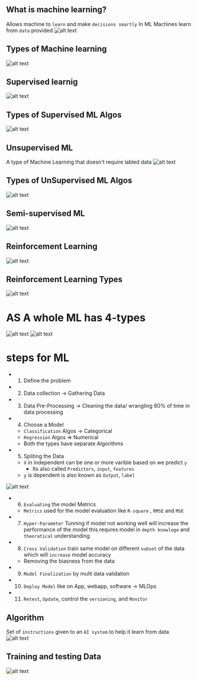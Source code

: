 ## What is machine learning?
Allows machine to `learn` and make `decisions smartly`
In ML Machines learn from `data` provided
![alt text](image-2.png)
## Types of Machine learning
![alt text](image.png)
## Supervised learnig
![alt text](image-1.png)
## Types of Supervised ML Algos
![alt text](image-3.png)
## Unsupervised ML
A type of Machine Learning that doesn't require labled data
![alt text](image-4.png)
## Types of UnSupervised ML Algos
![alt text](image-5.png)
## Semi-supervised ML 
![alt text](image-6.png)
## Reinforcement Learning
![alt text](image-7.png)
## Reinforcement Learning Types
![alt text](image-8.png)
# AS A whole ML has 4-types
![alt text](image-9.png)
![alt text](image-10.png)
# steps for ML
- 1. Define the problem
- 2. Data collection -> Gathering Data 
- 3. Data Pre-Processing -> Cleaning the data/ wrangling 80% of time in data processing
- 4. Choose a Model
  - `Classification` Algos -> Categorical
  - `Regression` Algos => Numerical
  - Both the types have separate Algorithms
- 5. Spliting the Data
  - `X` in independent can be one or more varible based on we predict `y`
    - Its also called `Predictors`, `input`, `features`
  - `y` is dependent is also known as `Output`, `label`

![alt text](image-11.png)
- 6. `Evaluating` the model Metrics
   - `Metrics` used for the model evaluation like `R-square` , `RMSE` and `MSE`
- 7. `Hyper-Parameter` Tunning if model not working well will increase the performance of the model this requres model in `depth knowlege` and `theoratical` understanding
- 8. `Cross Validation` train same model on different `subset` of the data which will `increase` model accuracy
  - Removing the biasness from the data
- 9. `Model Finalization` by multi data validation
- 10. `Deploy Model` like on App, webapp, software -> MLOps
- 11. `Retest`, `Update`, control the `versioning`, and `Monitor`

## Algorithm
Set of `instructions` given to an `AI system` to help it learn from data
![alt text](image-13.png)
## Training and testing Data
![alt text](image-12.png)